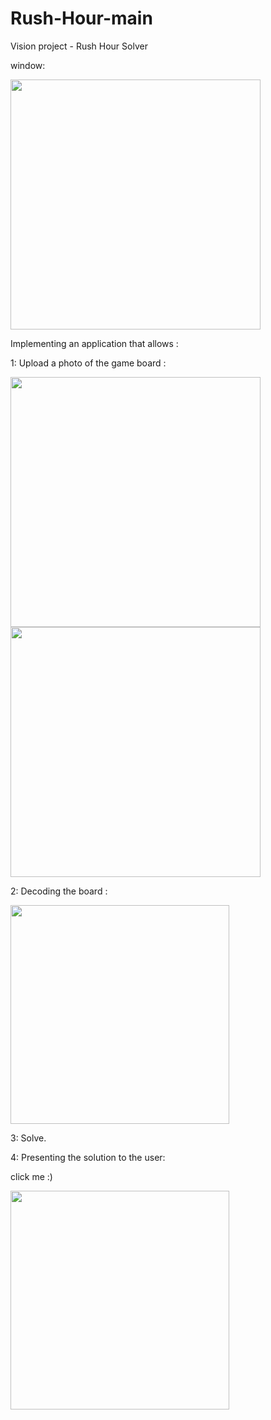 # Rush-Hour-main

Vision project - Rush Hour Solver

window:

 <img src="https://user-images.githubusercontent.com/96941593/221950206-b5f14828-37e6-4ba1-93e1-1cee81c9fe8b.jpg" height="400"  >

Implementing an application that allows :

1: Upload a photo of the game board :

 <img src="https://user-images.githubusercontent.com/96941593/221947118-d31e3165-02ab-423b-8a04-4e73d99cbb5c.jpg" height="400" > <img src="https://user-images.githubusercontent.com/96941593/221947508-f86e6202-7eb3-4d11-85f8-6bc1186b6850.jpg" height="400" >

2: Decoding the board :

   <img src="https://user-images.githubusercontent.com/96941593/221947227-221251d9-05e4-4799-8764-7a11e9c1e494.jpg" width="350" >


3: Solve.

4: Presenting the solution to the user:

click me :)

 <img src="https://user-images.githubusercontent.com/96941593/221949036-265a8a30-9dff-4151-ae63-096e45ed62c5.gif" width="350" >

